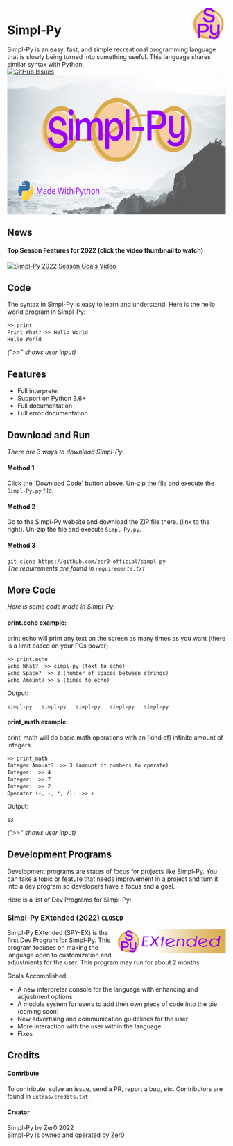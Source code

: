 <img src="https://github.com/Zer0-Official/Simpl-Py/blob/main/media/Simpl-Py%20Small%20Logo.png" align="right" width="80" height="80"/>

# Simpl-Py
Simpl-Py is an easy, fast, and simple recreational programming language that is slowly being turned into something useful. This language shares similar syntax with Python.
<br>
[![GitHub Issues](https://img.shields.io/github/issues/Zer0-Official/Simpl-Py?style=flat-square)](https://github.com/Zer0-Official/Simpl-Py/issues)
<br>
<img src="https://github.com/Zer0-Official/Simpl-Py/blob/main/media/Simpl-Py%20TN.png" align="middle" width="640" height="320"/>

## News
#### Top Season Features for 2022 (click the video thumbnail to watch)
[![Simpl-Py 2022 Season Goals Video](https://img.youtube.com/vi/8-Fpl5dcBH4/0.jpg)](https://www.youtube.com/watch?v=8-Fpl5dcBH4)


## Code
The syntax in Simpl-Py is easy to learn and understand. Here is the hello world program in Simpl-Py:
```
>> print
Print What? >> Hello World
Hello World
```
*(">>" shows user input)*

## Features
* Full interpreter
* Support on Python 3.6+
* Full documentation
* Full error documentation

## Download and Run
*There are 3 ways to download Simpl-Py*

#### Method 1
Click the 'Download Code' button above. Un-zip the file and execute the `Simpl-Py.py` file.

#### Method 2
Go to the Simpl-Py website and download the ZIP file there. (link to the right).
Un-zip the file and execute `Simpl-Py.py`.

#### Method 3
`git clone https://github.com/zer0-official/simpl-py`
<br>
*The requirements are found in `requirements.txt`*

## More Code
*Here is some code made in Simpl-Py:*

#### print.echo example:
print.echo will print any text on the screen as many times as you want (there is a limit based on your PCs power)
```
>> print.echo
Echo What?  >> simpl-py (text to echo)
Echo Space?  >> 3 (number of spaces between strings)
Echo Amount? >> 5 (times to echo)
```
Output:
```
simpl-py   simpl-py   simpl-py   simpl-py   simpl-py
```

#### print_math example:
print_math will do basic math operations with an (kind of) infinite amount of integers
```
>> print_math
Integer Amount?  >> 3 (amount of numbers to operate)
Integer:  >> 4
Integer:  >> 7
Integer:  >> 2
Operator (+, -, *, /):  >> +
```
Output:
```
13
```
*(">>" shows user input)*

## Development Programs
Development programs are states of focus for projects like Simpl-Py. You can take a topic or feature that
needs improvement in a project and turn it into a dev program so developers have a focus and a goal.

Here is a list of  Dev Programs for Simpl-Py:
### Simpl-Py EXtended (2022) `CLOSED`
<img src="https://github.com/Zer0-Official/Simpl-Py/blob/main/media/SPY%20EX%20banner.png" align="right"/>
Simpl-Py EXtended (SPY-EX) is the first Dev Program for Simpl-Py. This program focuses on making the
language open to customization and adjustments for the user. This program may run for about 2 months.

Goals Accomplished:
* A new interpreter console for the language with enhancing and adjustment options
* A module system for users to add their own piece of code into the pie (coming soon)
* New advertising and communication guidelines for the user
* More interaction with the user within the language
* Fixes

## Credits
#### Contribute
To contribute, solve an issue, send a PR, report a bug, etc. Contributors are found in `Extras/credits.txt`.

#### Creator
Simpl-Py by Zer0 2022
<br>
Simpl-Py is owned and operated by Zer0
